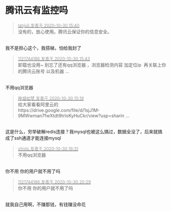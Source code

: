 # 腾讯云有监控吗


<div class="quote"><blockquote><font size="2"><a href="https://www.hostloc.com/forum.php?mod=redirect&amp;goto=findpost&amp;pid=9375539&amp;ptid=760216" target="_blank"><font color="#999999">lanjuli 发表于 2020-10-30 15:40</font></a></font><br />
没有的，放心使用。腾讯云保证你的信息安全。</blockquote></div><br />
我不是担心这个，我搭梯，怕给我封了

<div class="quote"><blockquote><font size="2"><a href="https://www.hostloc.com/forum.php?mod=redirect&amp;goto=findpost&amp;pid=9375551&amp;ptid=760216" target="_blank"><font color="#999999">1121744186 发表于 2020-10-30 15:43</font></a></font><br />
卸载也没用~ 别忘了还有qq浏览器 ，浏览器检测内容 加定位ip&nbsp;&nbsp;再关联上你的腾讯云账号 以及机器 ...</blockquote></div><br />
不用qq浏览器 

<div class="quote"><blockquote><font size="2"><a href="https://www.hostloc.com/forum.php?mod=redirect&amp;goto=findpost&amp;pid=9375440&amp;ptid=760216" target="_blank"><font color="#999999">晚烟如梦 发表于 2020-10-30 15:19</font></a></font><br />
给大家看看阿里云的<br />
https://drive.google.com/file/d/1sjJ1M-9MWwman7fwXtdt9trloKyHuCkr/view?usp=sharin ...</blockquote></div><br />
这是什么，穷举破解redis连接？我mysql也被这么搞过，数据全没了，后来就搞成了ssh通道才能连接mysql

<div class="quote"><blockquote><font size="2"><a href="https://www.hostloc.com/forum.php?mod=redirect&amp;goto=findpost&amp;pid=9376793&amp;ptid=760216" target="_blank"><font color="#999999">vtrois 发表于 2020-10-30 19:31</font></a></font><br />
不用qq浏览器</blockquote></div><br />
你不用 你的用户就不用了吗

<div class="quote"><blockquote><font size="2"><a href="https://www.hostloc.com/forum.php?mod=redirect&amp;goto=findpost&amp;pid=9377159&amp;ptid=760216" target="_blank"><font color="#999999">1121744186 发表于 2020-10-30 20:29</font></a></font><br />
你不用 你的用户就不用了吗</blockquote></div><br />
就我自己用啊，不赚那钱，有钱赚没命花
